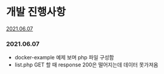 # 개발 진행사항

[2021.06.07](#2021.06.07)

### 2021.06.07
- docker-example 예제 보며 php 파일 구성함
- list.php GET 할 때 response 200은 떨어지는데 데이터 못가져옴
